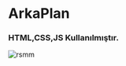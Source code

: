 # ArkaPlan

### HTML,CSS,JS Kullanılmıştır.

![rsmm](https://user-images.githubusercontent.com/109481582/191826714-b4c7c331-9913-4643-a344-26a0fc28214a.png)
 
